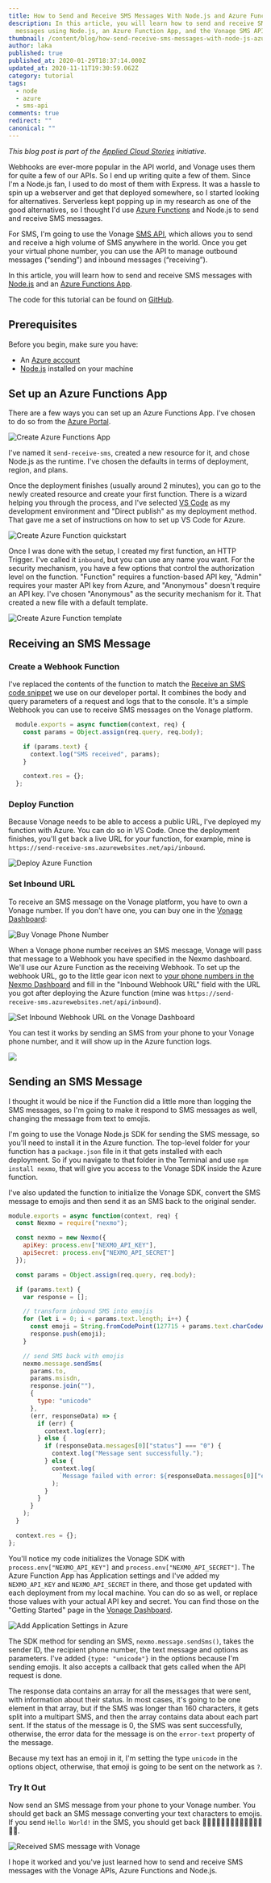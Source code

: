```yaml
---
title: How to Send and Receive SMS Messages With Node.js and Azure Functions
description: In this article, you will learn how to send and receive SMS
  messages using Node.js, an Azure Function App, and the Vonage SMS API.
thumbnail: /content/blog/how-send-receive-sms-messages-with-node-js-azure-functions-dr/E_SMS-Messages_Azure_1200x600-1.jpg
author: laka
published: true
published_at: 2020-01-29T18:37:14.000Z
updated_at: 2020-11-11T19:30:59.062Z
category: tutorial
tags:
  - node
  - azure
  - sms-api
comments: true
redirect: ""
canonical: ""
---
```

*This blog post is part of the [Applied Cloud Stories](http://aka.ms/applied-cloud-stories) initiative.*

Webhooks are ever-more popular in the API world, and Vonage uses them for quite a few of our APIs. So I end up writing quite a few of them. Since I'm a Node.js fan, I used to do most of them with Express. It was a hassle to spin up a webserver and get that deployed somewhere, so I started looking for alternatives. Serverless kept popping up in my research as one of the good alternatives, so I thought I'd use [Azure Functions](https://azure.microsoft.com/en-gb/services/functions/) and Node.js to send and receive SMS messages.

For SMS, I'm going to use the Vonage [SMS API](https://developer.nexmo.com/messaging/sms/overview), which allows you to send and receive a high volume of SMS anywhere in the world. Once you get your virtual phone number, you can use the API to manage outbound messages (“sending”) and inbound messages (“receiving”).

In this article, you will learn how to send and receive SMS messages with [Node.js](https://nodejs.org/) and an [Azure Functions App](https://azure.microsoft.com/en-gb/services/functions/).

The code for this tutorial can be found on [GitHub](https://github.com/nexmo-community/nexmo-azure-sms-send-receive).

## Prerequisites

Before you begin, make  sure you have:

* An [Azure account](azure.microsoft.com/)
* [Node.js](https://nodejs.org/en/download/) installed on your machine

<sign-up></sign-up>

## Set up an Azure Functions App

There are a few ways you can set up an Azure Functions App. I've chosen to do so from the [Azure Portal](https://portal.azure.com/#create/hub).

![Create Azure Functions App](/content/blog/how-to-send-and-receive-sms-messages-with-node-js-and-azure-functions/create-azure-function.gif "Create Azure Functions App")

I've named it `send-receive-sms`, created a new resource for it, and chose Node.js as the runtime. I've chosen the defaults in terms of deployment, region, and plans.

Once the deployment finishes (usually around 2 minutes), you can go to the newly created resource and create your first function. There is a wizard helping you through the process, and I've selected [VS Code](https://code.visualstudio.com/) as my development environment and "Direct publish" as my deployment method. That gave me a set of instructions on how to set up VS Code for Azure.

![Create Azure Function quickstart](/content/blog/how-to-send-and-receive-sms-messages-with-node-js-and-azure-functions/function-quickstart.gif "Create Azure Function quickstart")

Once I was done with the setup, I created my first function, an HTTP Trigger. I've called it `inbound`, but you can use any name you want. For the security mechanism, you have a few options that control the authorization level on the function. "Function" requires a function-based API key, "Admin" requires your master API key from Azure, and "Anonymous" doesn't require an API key. I've chosen "Anonymous" as the security mechanism for it. That created a new file with a default template.

![Create Azure Function template](/content/blog/how-to-send-and-receive-sms-messages-with-node-js-and-azure-functions/function-template.gif "Create Azure Function template")

## Receiving an SMS Message

### Create a Webhook Function

I've replaced the contents of the function to match the [Receive an SMS code snippet](https://developer.nexmo.com/messaging/sms/code-snippets/receiving-an-sms/node) we use on our developer portal. It combines the body and query parameters of a request and logs that to the console. It's a simple Webhook you can use to receive SMS messages on the Vonage platform.

```javascript
  module.exports = async function(context, req) {
    const params = Object.assign(req.query, req.body);

    if (params.text) {
      context.log("SMS received", params);
    }

    context.res = {};
  };
```

### Deploy Function

Because Vonage needs to be able to access a public URL, I've deployed my function with Azure. You can do so in VS Code. Once the deployment finishes, you'll get back a live URL for your function, for example, mine is `https://send-receive-sms.azurewebsites.net/api/inbound`.

![Deploy Azure Function](/content/blog/how-to-send-and-receive-sms-messages-with-node-js-and-azure-functions/deploy-function.gif "Deploy Azure Function")

### Set Inbound URL

To receive an SMS message on the Vonage platform, you have to own a Vonage number. If you don't have one, you can buy one in the [Vonage Dashboard](https://dashboard.nexmo.com/buy-numbers):

![Buy Vonage Phone Number](/content/blog/how-to-send-and-receive-sms-messages-with-node-js-and-azure-functions/buy-number.gif "Buy Vonage Phone Number")

When a Vonage phone number receives an SMS message, Vonage will pass that message to a Webhook you have specified in the Nexmo dashboard. We'll use our Azure Function as the receiving Webhook. To set up the webhook URL, go to the little gear icon next to [your phone numbers in the Nexmo Dashboard](https://dashboard.nexmo.com/your-numbers) and fill in the "Inbound Webhook URL" field with the URL you got after deploying the Azure function (mine was `https://send-receive-sms.azurewebsites.net/api/inbound`).

![Set Inbound Webhook URL on the Vonage Dashboard](/content/blog/how-to-send-and-receive-sms-messages-with-node-js-and-azure-functions/set-inbound-webhook.gif "Set Inbound Webhook URL on the Vonage Dashboard")

You can test it works by sending an SMS from your phone to your Vonage phone number, and it will show up in the Azure function logs.

<img src="https://www.nexmo.com/wp-content/uploads/2020/01/azure-function-logs.png" style="border: none" />

## Sending an SMS Message

I thought it would be nice if the Function did a little more than logging the SMS messages, so I'm going to make it respond to SMS messages as well, changing the message from text to emojis.

I'm going to use the Vonage Node.js SDK for sending the SMS message, so you'll need to install it in the Azure function. The top-level folder for your function has a `package.json` file in it that gets installed with each deployment. So if you navigate to that folder in the Terminal and use `npm install nexmo`, that will give you access to the Vonage SDK inside the Azure function.

I've also updated the function to initialize the Vonage SDK, convert the SMS message to emojis and then send it as an SMS back to the original sender.

```javascript
module.exports = async function(context, req) {
  const Nexmo = require("nexmo");

  const nexmo = new Nexmo({
    apiKey: process.env["NEXMO_API_KEY"],
    apiSecret: process.env["NEXMO_API_SECRET"]
  });

  const params = Object.assign(req.query, req.body);

  if (params.text) {
    var response = [];

    // transform inbound SMS into emojis
    for (let i = 0; i < params.text.length; i++) {
      const emoji = String.fromCodePoint(127715 + params.text.charCodeAt(i));
      response.push(emoji);
    }

    // send SMS back with emojis
    nexmo.message.sendSms(
      params.to,
      params.msisdn,
      response.join(""),
      {
        type: "unicode"
      },
      (err, responseData) => {
        if (err) {
          context.log(err);
        } else {
          if (responseData.messages[0]["status"] === "0") {
            context.log("Message sent successfully.");
          } else {
            context.log(
              `Message failed with error: ${responseData.messages[0]["error-text"]}`
            );
          }
        }
      }
    );
  }

  context.res = {};
};
```

You'll notice my code initializes the Vonage SDK with `process.env["NEXMO_API_KEY"]` and `process.env["NEXMO_API_SECRET"]`. The Azure Function App has Application settings and I've added my `NEXMO_API_KEY` and `NEXMO_API_SECRET` in there, and those get updated with each deployment from my local machine. You can do so as well, or replace those values with your actual API key and secret. You can find those on the "Getting Started" page in the [Vonage Dashboard](https://dashboard.nexmo.com/getting-started-guide).

![Add Application Settings in Azure](/content/blog/how-to-send-and-receive-sms-messages-with-node-js-and-azure-functions/add-env-variable.gif "Add Application Settings in Azure")

The SDK method for sending an SMS, `nexmo.message.sendSms()`, takes the sender ID, the recipient phone number, the text message and options as parameters. I've added `{type: "unicode"}` in the options because I'm sending emojis. It also accepts a callback that gets called when the API request is done.

The response data contains an array for all the messages that were sent, with information about their status. In most cases, it's going to be one element in that array, but if the SMS was longer than 160 characters, it gets split into a multipart SMS, and then the array contains data about each part sent. If the status of the message is 0, the SMS was sent successfully, otherwise, the error data for the message is on the `error-text` property of the message.

Because my text has an emoji in it, I'm setting the type `unicode` in the options object, otherwise, that emoji is going to be sent on the network as `?`.

### Try It Out

Now send an SMS message from your phone to your Vonage number. You should get back an SMS message converting your text characters to emojis. If you send `Hello World!` in the SMS, you should get back 🌷🍈🍛🍗🌃🍐🍈🌃🍗🍈🍑🍇🍈🍕🌑.

![Received SMS message with Vonage](/content/blog/how-to-send-and-receive-sms-messages-with-node-js-and-azure-functions/sms-emoji.jpg "Received SMS message with Vonage")

I hope it worked and you've just learned how to send and receive SMS messages with the Vonage APIs, Azure Functions and Node.js.